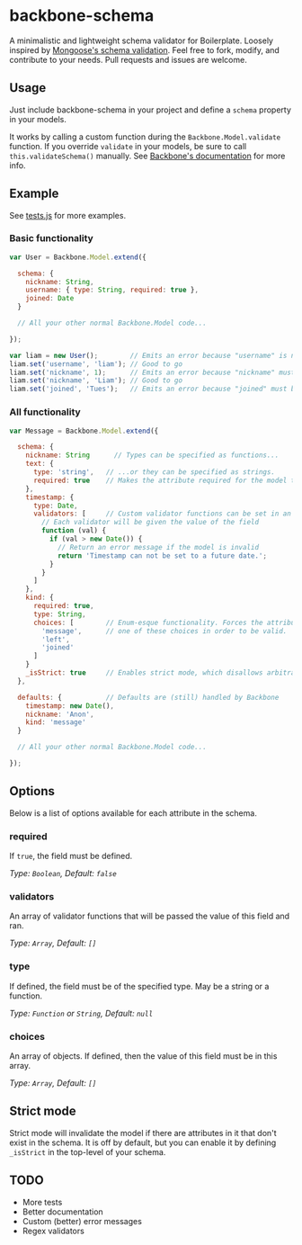 backbone-schema
===============

A minimalistic and lightweight schema validator for Boilerplate. Loosely
inspired by [Mongoose's schema validation](http://mongoosejs.com/docs/guide.html).
Feel free to fork, modify, and contribute to your needs. Pull requests and
issues are welcome.

Usage
-----

Just include backbone-schema in your project and define a `schema` property in
your models.

It works by calling a custom function during the `Backbone.Model.validate`
function. If you override `validate` in your models, be sure to call
`this.validateSchema()` manually. See
[Backbone's documentation](http://backbonejs.org/#Model-validate) for more
info.

Example
-------

See [tests.js](https://github.com/liamcurry/backbone-schema/blob/master/tests.js)
for more examples.

### Basic functionality
```javascript
var User = Backbone.Model.extend({

  schema: {
    nickname: String,
    username: { type: String, required: true },
    joined: Date
  }

  // All your other normal Backbone.Model code...

});

var liam = new User();        // Emits an error because "username" is not defined.
liam.set('username', 'liam'); // Good to go
liam.set('nickname', 1);      // Emits an error because "nickname" must be a string
liam.set('nickname', 'Liam'); // Good to go
liam.set('joined', 'Tues');   // Emits an error because "joined" must be a date.
```

### All functionality

```javascript
var Message = Backbone.Model.extend({

  schema: {
    nickname: String      // Types can be specified as functions...
    text: {
      type: 'string',   // ...or they can be specified as strings.
      required: true    // Makes the attribute required for the model to validate.
    },
    timestamp: {
      type: Date,
      validators: [     // Custom validator functions can be set in an array
        // Each validator will be given the value of the field
        function (val) {
          if (val > new Date()) {
            // Return an error message if the model is invalid
            return 'Timestamp can not be set to a future date.';
          }
        }
      ]
    },
    kind: {
      required: true,
      type: String,
      choices: [        // Enum-esque functionality. Forces the attribute to be
        'message',      // one of these choices in order to be valid.
        'left',
        'joined'
      ]
    }
    _isStrict: true     // Enables strict mode, which disallows arbitrary attributes
  },

  defaults: {           // Defaults are (still) handled by Backbone
    timestamp: new Date(),
    nickname: 'Anon',
    kind: 'message'
  }

  // All your other normal Backbone.Model code...

});
```

Options
-------

Below is a list of options available for each attribute in the schema.

### required

If `true`, the field must be defined.

_Type: `Boolean`, Default: `false`_

### validators

An array of validator functions that will be passed the value of this field and ran.

_Type: `Array`, Default: `[]`_

### type

If defined, the field must be of the specified type. May be a string or a function.

_Type: `Function` or `String`, Default: `null`_

### choices

An array of objects. If defined, then the value of this field must be in this array.

_Type: `Array`, Default: `[]`_

Strict mode
-----------

Strict mode will invalidate the model if there are attributes in it that don't
exist in the schema. It is off by default, but you can enable it by defining
`_isStrict` in the top-level of your schema.


## TODO

* More tests
* Better documentation
* Custom (better) error messages
* Regex validators
